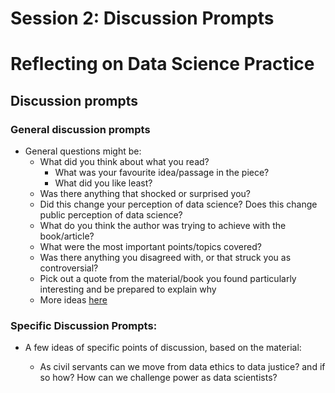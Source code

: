 Session 2: Discussion Prompts
================

# Reflecting on Data Science Practice

## Discussion prompts

### General discussion prompts
  - General questions might be:
      - What did you think about what you read?
          - What was your favourite idea/passage in the piece?
          - What did you like least?
      - Was there anything that shocked or surprised you?
      - Did this change your perception of data science? Does this
        change public perception of data science?
      - What do you think the author was trying to achieve with the
        book/article?
      - What were the most important points/topics covered?
      - Was there anything you disagreed with, or that struck you as
        controversial?
      - Pick out a quote from the material/book you found particularly
        interesting and be prepared to explain why
      - More ideas
        [here](https://bookriot.com/2017/08/21/book-club-discussion-questions/)

### Specific Discussion Prompts:
  - A few ideas of specific points of discussion, based on the material:

      - As civil servants can we move from data ethics to data justice? and if
      so how? How can we challenge power as data scientists? 

